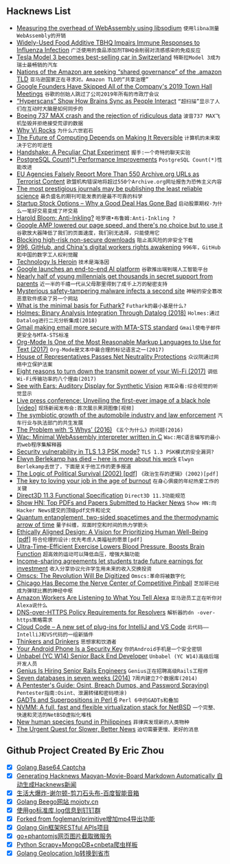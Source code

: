 ## Hacknews List


- [Measuring the overhead of WebAssembly using libsodium](https://00f.net/2019/04/09/benchmarking-webassembly-using-libsodium/)  `使用libna测量WebAssembly的开销`
- [Widely-Used Food Additive TBHQ Impairs Immune Responses to Influenza Infection](http://www.sci-news.com/medicine/e319-immune-responses-influenza-infection-07071.html)  `广泛使用的食品添加剂TBHQ会削弱对流感感染的免疫反应`
- [Tesla Model 3 becomes best-selling car in Switzerland](https://electrek.co/2019/04/09/tesla-model-3-best-selling-car-period-switzerland/)  `特斯拉Model 3成为瑞士最畅销的汽车`
- [Nations of the Amazon are seeking “shared governance” of the .amazon TLD](https://www.bbc.com/news/business-47794353)  `亚马逊国家正在寻求对。Amazon TLD的“共享治理”`
- [Google Founders Have Skipped All of the Company&#39;s 2019 Town Hall Meetings](https://www.buzzfeednews.com/article/alexkantrowitz/google-founders-tgif-town-hall)  `谷歌的创始人跳过了公司2019年所有的市政厅会议`
- [“Hyperscans” Show How Brains Sync as People Interact](https://www.scientificamerican.com/article/hyperscans-show-how-brains-sync-as-people-interact/)  `“超扫描”显示了人们在互动时大脑是如何同步的`
- [Boeing 737 MAX crash and the rejection of ridiculous data](https://philip.greenspun.com/blog/2019/04/08/boeing-737-max-crash-and-the-rejection-of-ridiculous-data/)  `波音737 MAX飞机坠毁并拒绝接受荒谬的数据`
- [Why Vi Rocks](https://why-vi.rocks/)  `为什么六世岩石`
- [The Future of Computing Depends on Making It Reversible](https://spectrum.ieee.org/computing/hardware/the-future-of-computing-depends-on-making-it-reversible)  `计算机的未来取决于它的可逆性`
- [Handshake: A Peculiar Chat Experiment](https://nomasters.io/posts/handshake-alpha/)  `握手:一个奇特的聊天实验`
- [PostgreSQL Count(*) Performance Improvements](https://www.cybertec-postgresql.com/en/count-made-fast/)  `PostgreSQL Count(*)性能改进`
- [EU Agencies Falsely Report More Than 550 Archive.org URLs as Terrorist Content](https://blog.archive.org/2019/04/10/official-eu-agencies-falsely-report-more-than-550-archive-org-urls-as-terrorist-content/)  `欧盟机构错误地将超过550个Archive.org网址报告为恐怖主义内容`
- [The most prestigious journals may be publishing the least reliable science](https://journals.plos.org/plosbiology/article?id=10.1371/journal.pbio.3000117)  `最负盛名的期刊可能发表的是最不可靠的科学`
- [Startup Stock Options – Why a Good Deal Has Gone Bad](https://steveblank.com/2019/04/10/startup-stock-options-why-a-good-deal-has-gone-bad/)  `启动股票期权-为什么一笔好交易变成了坏交易`
- [Harold Bloom: Anti-Inkling?](https://jewishreviewofbooks.com/articles/5203/harold-bloom-anti-inkling/)  `哈罗德•布鲁姆:Anti-Inkling ?`
- [Google AMP lowered our page speed, and there&#39;s no choice but to use it](https://unlikekinds.com/article/google-amp-page-speed)  `谷歌放大器降低了我们的页面速度，我们别无选择，只能使用它`
- [Blocking high-risk non-secure downloads](http://lists.w3.org/Archives/Public/public-webappsec/2019Apr/0004.html)  `阻止高风险的非安全下载`
- [996, GitHub, and China&#39;s digital workers rights awakening](https://chanind.github.io/china/2019/04/10/github-996-china-digital-workers-rights.html)  `996年，GitHub和中国的数字工人权利觉醒`
- [Technology Is Heroin](http://tiny-giant-books.com/Entry1.html?EntryId=recgcpfuOFUesUpRy)  `技术是海洛因`
- [Google launches an end-to-end AI platform](https://techcrunch.com/2019/04/10/google-expands-its-ai-services/)  `谷歌推出端到端人工智能平台`
- [Nearly half of young millennials get thousands in secret support from parents](https://www.cnbc.com/2017/02/10/young-millennials-get-thousands-in-secret-support-from-their-parents.html)  `近一半的千禧一代从父母那里得到了成千上万的秘密支持`
- [Mysterious safety-tampering malware infects a second site](https://arstechnica.com/information-technology/2019/04/mysterious-safety-tampering-malware-infects-a-2nd-critical-infrastructure-site/)  `神秘的安全篡改恶意软件感染了另一个网站`
- [What is the minimal basis for Futhark?](https://futhark-lang.org/blog/2019-04-10-what-is-the-minimal-basis-for-futhark.html)  `Futhark的最小基是什么?`
- [Holmes: Binary Analysis Integration Through Datalog (2018)](https://kilthub.cmu.edu/articles/Holmes_Binary_Analysis_Integration_Through_Datalog/7571519)  `Holmes:通过Datalog进行二元分析集成(2018)`
- [Gmail making email more secure with MTA-STS standard](https://security.googleblog.com/2019/04/gmail-making-email-more-secure-with-mta.html)  `Gmail使电子邮件更安全与MTA-STS标准`
- [Org-Mode Is One of the Most Reasonable Markup Languages to Use for Text (2017)](https://karl-voit.at/2017/09/23/orgmode-as-markup-only/)  `Org-Mode是文本中最合理的标记语言之一(2017)`
- [House of Representatives Passes Net Neutrality Protections](https://www.eff.org/deeplinks/2019/04/victory-house-representatives-passes-net-neutrality-protections)  `众议院通过网络中立保护法案`
- [Eight reasons to turn down the transmit power of your Wi-Fi (2017)](https://metis.fi/en/2017/10/txpower/)  `调低Wi-Fi传输功率的八个理由(2017)`
- [See with Ears: Auditory Display for Synthetic Vision](https://www.seeingwithsound.com/manual/The_vOICe_Training_Manual.htm)  `用耳朵看:综合视觉的听觉显示`
- [Live press conference: Unveiling the first-ever image of a black hole [video]](https://www.youtube.com/watch?v=Dr20f19czeE)  `现场新闻发布会:首次展示黑洞图像[视频]`
- [The symbiotic growth of the automobile industry and law enforcement](https://www.laphamsquarterly.org/roundtable/need-speed-limits)  `汽车行业与执法部门的共生发展`
- [The Problem with ‘5 Whys’ (2016)](https://qualitysafety.bmj.com/content/26/8/671)  `《五个为什么》的问题(2016)`
- [Wac: Minimal WebAssembly interpreter written in C](https://github.com/grassel/wac#wac---webassembly-in-c)  `Wac:用C语言编写的最小的web程序集解释器`
- [Security vulnerability in TLS 1.3 PSK mode?](https://eprint.iacr.org/2019/347)  `TLS 1.3 PSK模式的安全漏洞?`
- [Elwyn Berlekamp has died – here is more about his work](https://en.wikipedia.org/wiki/Elwyn_Berlekamp)  `Elwyn Berlekamp去世了，下面是关于他工作的更多报道`
- [The Logic of Political Survival (2002) [pdf]](https://projects.iq.harvard.edu/files/gov2126/files/bueno_mesquita_2003_logic.pdf)  `《政治生存的逻辑》(2002)[pdf]`
- [The key to loving your job in the age of burnout](https://qz.com/work/1571065/how-to-love-your-job-and-avoid-burnout/)  `在身心俱疲的年纪热爱工作的关键`
- [Direct3D 11.3 Functional Specification](https://microsoft.github.io/DirectX-Specs/d3d/archive/D3D11_3_FunctionalSpec.htm)  `Direct3D 11.3功能规范`
- [Show HN: Top PDFs and Papers Submitted to Hacker News](https://www.hackernewspapers.com/)  `Show HN:向Hacker News提交的顶级pdf文件和论文`
- [Quantum entanglement, two-sided spacetimes and the thermodynamic arrow of time](https://arxiv.org/abs/1904.04012)  `量子纠缠，双面时空和时间的热力学箭头`
- [Ethically Aligned Design: A Vision for Prioritizing Human Well-Being [pdf]](https://standards.ieee.org/content/dam/ieee-standards/standards/web/documents/other/ead_v2.pdf)  `符合伦理的设计:优先考虑人类福祉的愿景[pdf]`
- [Ultra-Time-Efficient Exercise Lowers Blood Pressure, Boosts Brain Function](http://www.sci-news.com/medicine/inspiratory-muscle-strength-training-blood-pressure-brain-07077.html)  `超高效的运动可以降低血压，增强大脑功能`
- [Income-sharing agreements let students trade future earnings for investment](https://www.bloomberg.com/news/articles/2019-04-09/college-grads-sell-stakes-in-themselves-to-wall-street)  `收入分享协议允许学生用未来的收入交换投资`
- [Omscs: The Revolution Will Be Digitized](https://www.cc.gatech.edu/news/620099/omscs-revolution-will-be-digitized)  `Omscs:革命将被数字化`
- [Chicago Has Become the Nerve Center of Competitive Pinball](https://www.atlasobscura.com/articles/chicago-competitive-pinball)  `芝加哥已经成为弹球比赛的神经中枢`
- [Amazon Workers Are Listening to What You Tell Alexa](https://www.bloomberg.com/news/articles/2019-04-10/is-anyone-listening-to-you-on-alexa-a-global-team-reviews-audio)  `亚马逊员工正在听你对Alexa说什么`
- [DNS-over-HTTPS Policy Requirements for Resolvers](https://blog.mozilla.org/security/2019/04/09/dns-over-https-policy-requirements-for-resolvers/)  `解析器的dn -over- https策略需求`
- [Cloud Code – A new set of plug-ins for IntelliJ and VS Code](https://cloud.google.com/blog/products/devops-sre/announcing-cloud-code-accelerating-cloud-native-application-development)  `云代码——IntelliJ和VS代码的一组新插件`
- [Thinkers and Drinkers](https://literaryreview.co.uk/thinkers-drinkers)  `思想家和饮酒者`
- [Your Android Phone Is a Security Key](https://blog.google/technology/safety-security/your-android-phone-is-a-security-key/)  `你的Android手机是一个安全密钥`
- [Unbabel (YC W14) Senior Back End Developer](https://jobs.lever.co/unbabel/c7c57ecc-b347-4b6b-a33a-ba17b7cd9a1d?lever-origin=applied&amp;lever-source%5B%5D=hackernews)  `Unbabel (YC W14)高级后端开发人员`
- [Genius Is Hiring Senior Rails Engineers](https://boards.greenhouse.io/genius/jobs/1456158)  `Genius正在招聘高级Rails工程师`
- [Seven databases in seven weeks (2014)](https://db.cs.cmu.edu/seminar2014/)  `7周内建立7个数据库(2014)`
- [A Pentester&#39;s Guide: Osint, Breach Dumps, and Password Spraying)](https://delta.navisec.io/osint-for-pentesters-part-3-password-spraying-methodology/)  `Pentester指南:Osint、泄漏转储和密码喷涂)`
- [GADTs and Superpositions in Perl 6](https://aearnus.github.io/2019/04/08/gadts-in-perl-6)  `Perl 6中的GADTs和叠加`
- [NVMM: A full, fast and flexible virtualization stack for NetBSD](http://blog.netbsd.org/tnf/entry/from_zero_to_nvmm)  `一个完整、快速和灵活的NetBSD虚拟化堆栈`
- [New human species found in Philippines](https://www.bbc.com/news/science-environment-47873072)  `菲律宾发现新的人类物种`
- [The Urgent Quest for Slower, Better News](https://www.newyorker.com/culture/annals-of-inquiry/the-urgent-quest-for-slower-better-news)  `迫切需要更慢、更好的消息`

## Github Project Created By Eric Zhou

- [x] [Golang Base64 Captcha](https://github.com/mojocn/base64Captcha)
- [x] [Generating Hacknews Maoyan-Movie-Board Markdown Automatically 自动生成Hacknews新闻](https://github.com/dejavuzhou/md-genie)
- [x] [生活大爆炸-谢尔顿-剪刀石头布-百度智能音箱](https://github.com/mojocn/dueros-bang-game)
- [x] [Golang Beego网站 mojotv.cn](https://github.com/mojocn/www.mojotv.cn)
- [x] [使用go标准库,log信息到钉钉群](https://github.com/mojocn/dooger)
- [x] [Forked from fogleman/primitive增加mp4导出功能](https://github.com/mojocn/primitive)
- [x] [Golang Gin框架RESTful APIs项目](https://github.com/JJJJJJJerk/ezier-golang-web-api-framework)
- [x] [go+phantomjs网页图片截取微服务](https://github.com/mojocn/screen_shot)
- [x] [Python Scrapy+MongoDB+cnbeta爬虫样板](https://github.com/mojocn/scrapy_mongodb_boilerplate_cnbeta)
- [x] [Golang Geolocation Ip转换到省市](https://github.com/mojocn/ip2location)